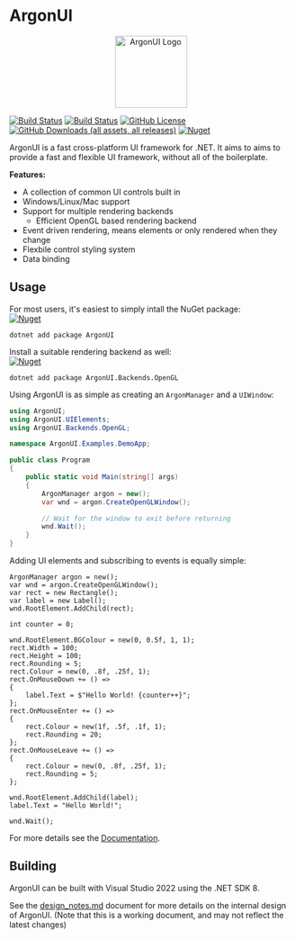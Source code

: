 # ArgonUI

<p align="center">
    <img src="https://github.com/space928/ArgonUI/blob/main/QPlayer/Resources/IconM.png?raw=true" alt="ArgonUI Logo" width="128" height="128">
</p>

[![Build Status](https://github.com/space928/ArgonUI/actions/workflows/dotnet.yml/badge.svg?branch=main)](https://github.com/space928/ArgonUI/actions/workflows/dotnet.yml)
[![Build Status](https://github.com/space928/ArgonUI/actions/workflows/docs.yml/badge.svg?branch=main)](https://space928.github.io/ArgonUI/)
[![GitHub License](https://img.shields.io/github/license/space928/ArgonUI)](https://github.com/space928/ArgonUI/blob/main/LICENSE.txt)
[![GitHub Downloads (all assets, all releases)](https://img.shields.io/github/downloads/space928/ArgonUI/total)](https://github.com/space928/ArgonUI/releases)
[![Nuget](https://img.shields.io/nuget/v/ArgonUI?logo=Nuget&logoColor=fff)](https://www.nuget.org/packages/ArgonUI/)


ArgonUI is a fast cross-platform UI framework for .NET. It aims to aims to provide a fast and flexible UI 
framework, without all of the boilerplate.

**Features:**
 - A collection of common UI controls built in
 - Windows/Linux/Mac support
 - Support for multiple rendering backends
   - Efficient OpenGL based rendering backend
 - Event driven rendering, means elements or only rendered when they change
 - Flexbile control styling system
 - Data binding

 <!--![Application screenshot](https://github.com/space928/QPlayer/assets/15130114/1a63eaaa-2c13-48e4-be0e-e33b5921bb41)-->

## Usage

For most users, it's easiest to simply intall the NuGet package:  
[![Nuget](https://img.shields.io/nuget/v/ArgonUI?logo=Nuget&logoColor=fff)](https://www.nuget.org/packages/ArgonUI/)
```
dotnet add package ArgonUI
```
Install a suitable rendering backend as well:  
[![Nuget](https://img.shields.io/nuget/v/ArgonUI.Backends.OpenGL?logo=Nuget&logoColor=fff)](https://www.nuget.org/packages/ArgonUI.Backends.OpenGL/)
```
dotnet add package ArgonUI.Backends.OpenGL
```

Using ArgonUI is as simple as creating an `ArgonManager` and a `UIWindow`:
```cs
using ArgonUI;
using ArgonUI.UIElements;
using ArgonUI.Backends.OpenGL;

namespace ArgonUI.Examples.DemoApp;

public class Program
{
    public static void Main(string[] args)
    {
        ArgonManager argon = new();
        var wnd = argon.CreateOpenGLWindow();

        // Wait for the window to exit before returning
        wnd.Wait();
    }
}
```

Adding UI elements and subscribing to events is equally simple:
```
ArgonManager argon = new();
var wnd = argon.CreateOpenGLWindow();
var rect = new Rectangle();
var label = new Label();
wnd.RootElement.AddChild(rect);

int counter = 0;

wnd.RootElement.BGColour = new(0, 0.5f, 1, 1);
rect.Width = 100;
rect.Height = 100;
rect.Rounding = 5;
rect.Colour = new(0, .8f, .25f, 1);
rect.OnMouseDown += () =>
{
    label.Text = $"Hello World! {counter++}";
};
rect.OnMouseEnter += () =>
{
    rect.Colour = new(1f, .5f, .1f, 1);
    rect.Rounding = 20;
};
rect.OnMouseLeave += () =>
{
    rect.Colour = new(0, .8f, .25f, 1);
    rect.Rounding = 5;
};

wnd.RootElement.AddChild(label);
label.Text = "Hello World!";

wnd.Wait();
```

For more details see the [Documentation](https://space928.github.io/ArgonUI/).


## Building

ArgonUI can be built with Visual Studio 2022 using the .NET SDK 8.

See the [design_notes.md](design_notes.md) document for more details on the internal 
design of ArgonUI. (Note that this is a working document, and may not reflect the latest
changes)
